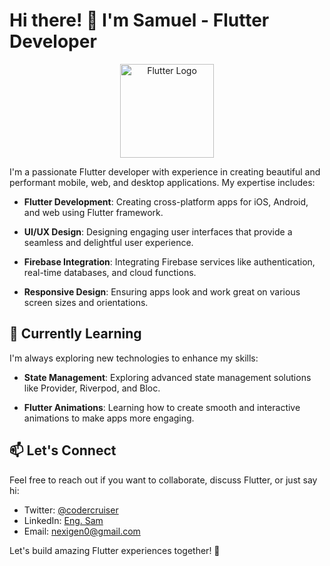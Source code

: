 # Hi there! 👋 I'm Samuel - Flutter Developer

<p align="center">
  <img src="https://scanbot.io/wp-content/uploads/2022/03/flutter_tutorial_hero.jpg" alt="Flutter Logo" width="150" />
</p>

I'm a passionate Flutter developer with experience in creating beautiful and performant mobile, web, and desktop applications. My expertise includes:

- **Flutter Development**: Creating cross-platform apps for iOS, Android, and web using Flutter framework.

- **UI/UX Design**: Designing engaging user interfaces that provide a seamless and delightful user experience.

- **Firebase Integration**: Integrating Firebase services like authentication, real-time databases, and cloud functions.

- **Responsive Design**: Ensuring apps look and work great on various screen sizes and orientations.

## 🌱 Currently Learning

I'm always exploring new technologies to enhance my skills:

- **State Management**: Exploring advanced state management solutions like Provider, Riverpod, and Bloc.

- **Flutter Animations**: Learning how to create smooth and interactive animations to make apps more engaging.

## 📫 Let's Connect

Feel free to reach out if you want to collaborate, discuss Flutter, or just say hi:

- Twitter: [@codercruiser](https://twitter.com/codercruiser)
- LinkedIn: [Eng. Sam](https://www.linkedin.com/in/engr-sam-b9846415a/)
- Email: [nexigen0@gmail.com](mailto:nexigen0@gmail.com)

Let's build amazing Flutter experiences together! 🚀
